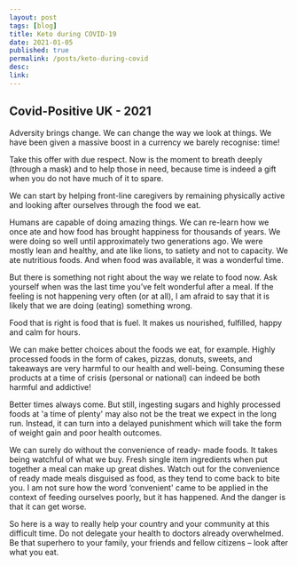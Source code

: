 ```yaml
---
layout: post
tags: [blog]
title: Keto during COVID-19
date: 2021-01-05
published: true
permalink: /posts/keto-during-covid
desc:
link:
---
```


## Covid-Positive UK  - 2021

Adversity brings change. We can change the way we look at things. We have been given a massive boost in a currency we barely recognise: time!

Take this offer with due respect. Now is the moment to breath deeply (through a mask) and to help those in need, because time is indeed a gift when you do not have much of it to spare.

We can start by helping front-line caregivers by remaining physically active and looking after ourselves through the food we eat.

Humans are capable of doing amazing things. We can re-learn how we once ate and how food has brought happiness for thousands of years. We were doing so well until approximately two generations ago. We were mostly lean and healthy, and ate like lions, to satiety and not to capacity. We ate nutritious foods. And when food was available, it was a wonderful time.

But there is something not right about the way we relate to food now. Ask yourself when was the last time you’ve felt wonderful after a meal. If the feeling is not happening very often (or at all), I am afraid to say that it is likely that we are doing (eating) something wrong.

Food that is right is food that is fuel. It makes us nourished, fulfilled, happy and calm for hours.

We can make better choices about the foods we eat, for example. Highly processed foods in the form of cakes, pizzas, donuts, sweets, and takeaways are very harmful to our health and well-being. Consuming these products at a time of crisis (personal or national) can indeed be both harmful and addictive!

Better times always come. But still, ingesting sugars and highly processed foods at 'a time of plenty' may also not be the treat we expect in the long run. Instead, it can turn into a delayed punishment which will take the form of weight gain and poor health outcomes.

We can surely do without the convenience of ready- made foods. It takes being watchful of what we buy. Fresh single item ingredients when put together a meal can make up great dishes.
Watch out for the convenience of ready made meals disguised as food, as they tend to come back to bite you. I am not sure how the word ‘convenient' came to be applied in the context of feeding ourselves poorly, but it has happened. And the danger is that it can get worse.

So here is a way to really help your country and your community at this difficult time. Do not delegate your health to doctors already overwhelmed. Be that superhero to your family, your friends and fellow citizens – look after what you eat.
